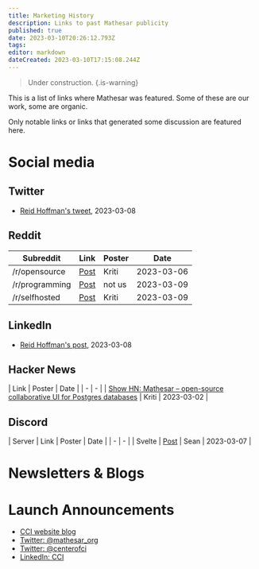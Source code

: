 ```yaml
---
title: Marketing History
description: Links to past Mathesar publicity
published: true
date: 2023-03-10T20:26:12.793Z
tags: 
editor: markdown
dateCreated: 2023-03-10T17:15:08.244Z
---
```


> Under construction.
{.is-warning}

This is a list of links where Mathesar was featured. Some of these are our work, some are organic.

Only notable links or links that generated some discussion are featured here.

# Social media

## Twitter
- [Reid Hoffman's tweet](https://twitter.com/reidhoffman/status/1633512413776740353?s=20), 2023-03-08

## Reddit
| Subreddit | Link | Poster | Date |
|-|-|-|-|
| /r/opensource | [Post](https://www.reddit.com/r/opensource/comments/11kdb5e/we_just_released_mathesar_an_intuitive_ui_for/) | Kriti | 2023-03-06 |
| /r/programming | [Post](https://www.reddit.com/r/programming/comments/11mw9u1/mathesar_slaps_a_webbased_spreadsheet_ui_on_your/) | not us | 2023-03-09 |
| /r/selfhosted | [Post](https://www.reddit.com/r/selfhosted/comments/11n2fxx/mathesar_intuitive_ui_for_managing_data_for_users/) | Kriti | 2023-03-09 |

## LinkedIn
- [Reid Hoffman's post](https://www.linkedin.com/posts/reidhoffman_mathesar-activity-7039278443552780288-gSbT/), 2023-03-08

## Hacker News
| Link | Poster | Date |
| - | - |
| [Show HN: Mathesar – open-source collaborative UI for Postgres databases](https://news.ycombinator.com/item?id=34999774) | Kriti | 2023-03-02 |

## Discord
| Server | Link | Poster | Date |
| - | - |
| Svelte | [Post](https://discord.com/channels/457912077277855764/479653552869081089) | Sean | 2023-03-07 |

# Newsletters & Blogs

# Launch Announcements
- [CCI website blog](https://centerofci.org/introducing-mathesar-an-open-source-database-interface-for-everyone/)
- [Twitter: @mathesar_org](https://twitter.com/mathesar_org/status/1631384636096913421)
- [Twitter: @centerofci](https://twitter.com/centerofci/status/1631383963053826048)
- [LinkedIn: CCI](https://www.linkedin.com/posts/centerofci_mathesar-activity-7037435303845908480-VvKt/)
